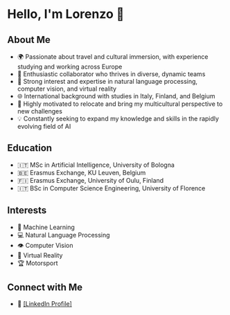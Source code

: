 # Hello, I'm Lorenzo 👋

## About Me
- 🌍 Passionate about travel and cultural immersion, with experience studying and working across Europe
- 🤝 Enthusiastic collaborator who thrives in diverse, dynamic teams
- 🧠 Strong interest and expertise in natural language processing, computer vision, and virtual reality
- 🌐 International background with studies in Italy, Finland, and Belgium
- 🚀 Highly motivated to relocate and bring my multicultural perspective to new challenges
- 💡 Constantly seeking to expand my knowledge and skills in the rapidly evolving field of AI

## Education
- 🇮🇹 MSc in Artificial Intelligence, University of Bologna
- 🇧🇪 Erasmus Exchange, KU Leuven, Belgium
- 🇫🇮 Erasmus Exchange, University of Oulu, Finland
- 🇮🇹 BSc in Computer Science Engineering, University of Florence

## Interests
- 🤖 Machine Learning
- 💻 Natural Language Processing
- 👁️ Computer Vision
- 🥽 Virtual Reality
- 🏆 Motorsport

## Connect with Me
- 💼 [[LinkedIn Profile]](https://www.linkedin.com/in/lorenzo--massa/)

